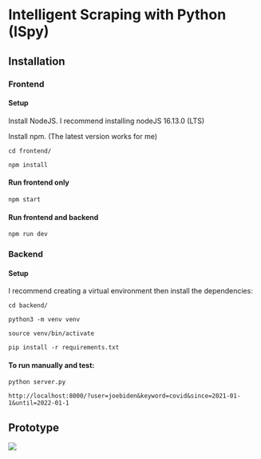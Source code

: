 # Intelligent Scraping with Python (ISpy)

## Installation
### Frontend
#### Setup
Install NodeJS. I recommend installing nodeJS 16.13.0 (LTS)

Install npm. (The latest version works for me)

```cd frontend/```

```npm install```

#### Run frontend only
```npm start```

#### Run frontend and backend
```npm run dev```

### Backend
#### Setup
I recommend creating a virtual environment then install the dependencies:

```cd backend/```

```python3 -m venv venv```

```source venv/bin/activate```

```pip install -r requirements.txt```


#### To run manually and test:

```python server.py```

```http://localhost:8000/?user=joebiden&keyword=covid&since=2021-01-1&until=2022-01-1```

## Prototype

![](Prototype/prototype1.png)
